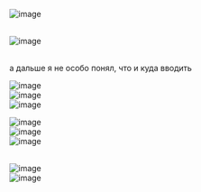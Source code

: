 ![image](https://user-images.githubusercontent.com/70691206/100541648-5afc6a00-3256-11eb-901a-a3b2e7a2403f.png)  
   
   
![image](https://user-images.githubusercontent.com/70691206/100541657-6ea7d080-3256-11eb-97e6-577a8a7ac49c.png)  
   
   
а дальше я не особо понял, что и куда вводить
   
   
   
   
   
![image](https://user-images.githubusercontent.com/70691206/100541959-63ee3b00-3258-11eb-99c7-4b4013cc630a.png)  
![image](https://user-images.githubusercontent.com/70691206/100542140-6ef59b00-3259-11eb-8b7c-2f15d28caa38.png)  
![image](https://user-images.githubusercontent.com/70691206/100542252-e75c5c00-3259-11eb-96a0-edf79026d770.png)  

   
   
   
   
![image](https://user-images.githubusercontent.com/70691206/100542360-76697400-325a-11eb-8828-5ca8344bb239.png)  
![image](https://user-images.githubusercontent.com/70691206/100542399-afa1e400-325a-11eb-9150-e626a0457346.png)  
![image](https://user-images.githubusercontent.com/70691206/100542611-0a880b00-325c-11eb-81c0-d7a0ca090a0d.png)  
   
   
   
   
   
![image](https://user-images.githubusercontent.com/70691206/100542781-496a9080-325d-11eb-80d2-ec903a705bf4.png)  
![image](https://user-images.githubusercontent.com/70691206/100543248-0bbb3700-3260-11eb-953c-fa1a9180519a.png)  
